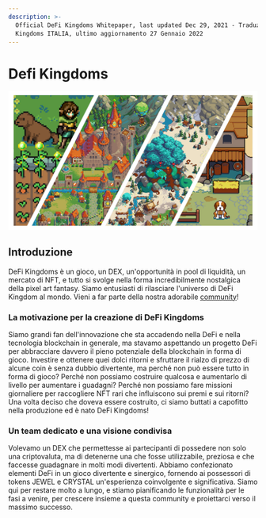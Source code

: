 ```yaml
---
description: >-
  Official DeFi Kingdoms Whitepaper, last updated Dec 29, 2021 - Traduzioni DeFi
  Kingdoms ITALIA, ultimo aggiornamento 27 Gennaio 2022
---
```


# Defi Kingdoms

![Join us in the Kingdoms!](.gitbook/assets/docs.dfk.graphic.halfnhalf.png)

## Introduzione

DeFi Kingdoms è un gioco, un DEX, un'opportunità in pool di liquidità, un mercato di NFT, e tutto si svolge nella forma incredibilmente nostalgica della pixel art fantasy. Siamo entusiasti di rilasciare l'universo di DeFi Kingdom al mondo. Vieni a far parte della nostra adorabile [community](https://www.defikingdoms.com/social.html)!

### La motivazione per la creazione di DeFi Kingdoms

Siamo grandi fan dell'innovazione che sta accadendo nella DeFi e nella tecnologia blockchain in generale, ma stavamo aspettando un progetto DeFi per abbracciare davvero il pieno potenziale della blockchain in forma di gioco. Investire e ottenere quei dolci ritorni e sfruttare il rialzo di prezzo di alcune coin è senza dubbio divertente, ma perché non può essere tutto in forma di gioco? Perché non possiamo costruire qualcosa e aumentarlo di livello per aumentare i guadagni? Perché non possiamo fare missioni giornaliere per raccogliere NFT rari che influiscono sui premi e sui ritorni? Una volta deciso che doveva essere costruito, ci siamo buttati a capofitto nella produzione ed è nato DeFi Kingdoms!

### Un team dedicato e una visione condivisa

Volevamo un DEX che permettesse ai partecipanti di possedere non solo una criptovaluta, ma di detenerne una che fosse utilizzabile, preziosa e che faccesse guadagnare in molti modi divertenti. Abbiamo confezionato elementi DeFi in un gioco divertente e sinergico, fornendo ai possessori di tokens JEWEL e CRYSTAL un'esperienza coinvolgente e significativa. Siamo qui per restare molto a lungo, e stiamo pianificando le funzionalità per le fasi a venire, per crescere insieme a questa community e proiettarci verso il massimo successo.
